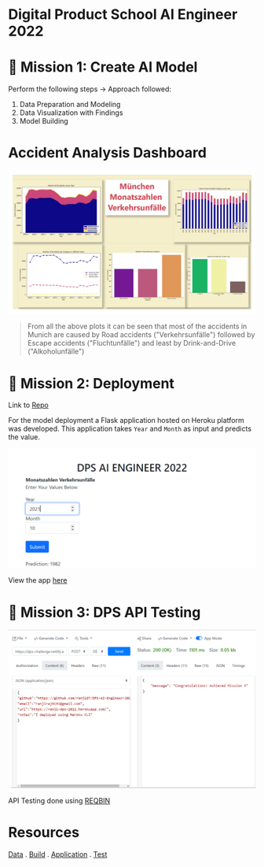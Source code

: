 # Digital Product School AI Engineer 2022

# 🚀 Mission 1: Create AI Model

Perform the following steps -> Approach followed:

1. Data Preparation and Modeling
2. Data Visualization with Findings
3. Model Building

Accident Analysis Dashboard
=======================

![](https://github.com/ranjiGT/DPS-AI-Engineer-2022/blob/main/plots/Dashboard_page-0001.jpg)

> From all the above plots it can be seen that most of the accidents in Munich are caused by Road accidents ("Verkehrsunfälle") followed by Escape accidents ("Fluchtunfälle") and least by Drink-and-Drive ("Alkoholunfälle") 

# 🚀 Mission 2: Deployment

Link to [Repo](https://github.com/ranjiGT/Heroku-DPS-ranji)

For the model deployment a Flask application hosted on Heroku platform was developed.
This application takes `Year` and `Month` as input and predicts the value.

![](https://github.com/ranjiGT/DPS-AI-Engineer-2022/blob/main/plots/Deploy_1.png)

View the app [here](https://ranji-dps-2022.herokuapp.com/)


# 🚀 Mission 3: DPS API Testing

![](https://github.com/ranjiGT/DPS-AI-Engineer-2022/blob/main/plots/Mission%203.png)

API Testing done using [REQBIN](https://reqbin.com/)

# Resources 

[Data](https://opendata.muenchen.de/dataset/monatszahlen-verkehrsunfaelle/resource/40094bd6-f82d-4979-949b-26c8dc00b9a7) . [Build](https://github.com/ranjiGT/DPS-AI-Engineer-2022/blob/dev/modeling.ipynb) . [Application](https://ranji-dps-2022.herokuapp.com/) . [Test](https://reqbin.com/)
